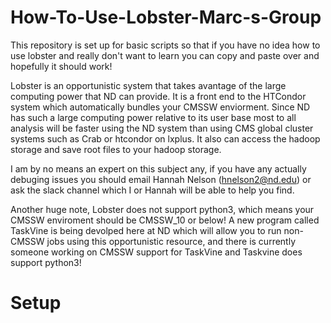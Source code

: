 # How-To-Use-Lobster-Marc-s-Group

This repository is set up for basic scripts so that if you have no idea how to use lobster and really don't want to learn you can copy and paste over and hopefully it should work!

Lobster is an opportunistic system that takes avantage of the large computing power that ND can provide. It is a front end to the HTCondor system which automatically bundles your CMSSW enviorment. Since ND has such a large computing power relative to its user base most to all analysis will be faster using the ND system than using CMS global cluster systems such as Crab or htcondor on lxplus. It also can access the hadoop storage and save root files to your hadoop storage. 

I am by no means an expert on this subject any, if you have any actually debuging issues you should email Hannah Nelson (hnelson2@nd.edu) or ask the slack channel which I or Hannah will be able to help you find.

Another huge note, Lobster does not support python3, which means your CMSSW enviroment should be CMSSW_10 or below! A new program called TaskVine is being devolped here at ND which will allow you to run non-CMSSW jobs using this opportunistic resource, and there is currently someone working on CMSSW support for TaskVine and Taskvine does support python3!

# Setup
